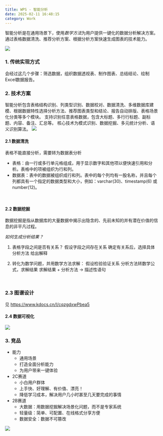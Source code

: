 ```yaml
---
title: WPS - 智能分析
date: 2025-02-11 16:48:15
category: Work
---
```

智能分析是在通用场景下，使用*数学方法*为用户提供一键化的数据分析解决方案。通过表格数据清洗、推荐分析方案、根据分析方案快速生成图表的技术能力。


<img src="3.png">




### 1. 传统实现方式
会经过这几个步骤：筛选数据，组织数据透视表、制作图表、总结结论、绘制Excel数据报告。



### 2. 技术方案
智能分析包含表格结构识别、列类型识别、数据校对、数据清洗、多维数据库建模、根据数据特性选择分析方法、推荐图表类型和结论、报告自动排版、表格场景化分类等多个模块。
支持识别任意表格数据，包含大标题、多行行标题、副标题、内容、备注、汇总等。
核心技术为模式识别、数据挖掘、多元统计分析、语义识别算法。
<img src="2.png">

#### 2.1 数据清洗
表格不能直接分析，需要转为数据表分析
- 表格：由一行或多行单元格组成，用于显示数字和其他项以便快速引用和分析。表格中的项被组织为行和列。
- 数据表：表中的数据被组织成行和列。表中的每个列均有一股名称，并且每个列都具有一个指定的数据类型和大小，例如：varchar(30)、timestamp(6) 或 number(12)。


<br/>

#### 2.2 数据挖掘
数据挖掘是指从数据库的大量数据中揭示出隐含的、先前未知的并有潜在价值的信息的非平凡过程。

*如何生成分析结果？*
1. 表格字段之间是否有关系？
  假设字段之间存在关系
  确定有关系后，选择具体分析方法
  给出解释

2. 转化为数学问题，并用数学方法求解：
  假设检验验证关系
  分析方法转数学公式，求解结果
  求解结果 + 分析方法 → 描述性语句

<br/>

### 2.3 图谱设计
见 https://www.kdocs.cn/l/cqzgdxwPbea5

#### 2.4 数据可视化
<img src="4.png">


<br/>

### 3. 竞品
- 能力
  - 通用场景
  - 打造全面分析能力
  - 为用户带来一键体验
- 2C赛道
  - 小白用户群体
  - 上手快、好理解、有价值、漂亮！
  - 降低学习成本，解决用户几小时甚至几天要完成的事情
- 2B赛道
  - 大数据：用数据挖掘解决场景化问题，而不是专家系统
  - 轻量级：简单、可配置、在线格式分享方便
  - 数据安全：数据不可篡改

<img src="1.png">


